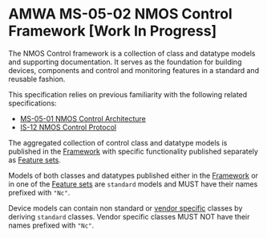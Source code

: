 # AMWA MS-05-02 NMOS Control Framework \[Work In Progress\]

The NMOS Control framework is a collection of class and datatype models and supporting documentation.
It serves as the foundation for building devices, components and control and monitoring features in a standard and reusable fashion.

This specification relies on previous familiarity with the following related specifications:

- [MS-05-01 NMOS Control Architecture](https://specs.amwa.tv/ms-05-01)
- [IS-12 NMOS Control Protocol](https://specs.amwa.tv/is-12)

The aggregated collection of control class and datatype models is published in the [Framework](Framework.md) with specific functionality published separately as [Feature sets](Feature%20sets.md).

Models of both classes and datatypes published either in the [Framework](Framework.md) or in one of the [Feature sets](Feature%20sets.md) are `standard` models and MUST have their names prefixed with `"Nc"`.

Device models can contain non standard or [vendor specific](Framework.md#ncclassid) classes by deriving `standard` classes. Vendor specific classes MUST NOT have their names prefixed with `"Nc"`.
